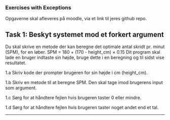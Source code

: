 ### Exercises with Exceptions



Opgaverne skal afleveres på moodle, via et link til jeres github repo.

## Task 1: Beskyt systemet mod et forkert argument 

Du skal skrive en metode der kan beregne det optimale antal skridt pr. minut (SPM), for en løber.
SPM = 180 + (170 - height_cm) × 0.15
Dit program skal lade en bruger indtaste sin højde, bruge dette i en beregning og til sidst vise resultatet.

 1.a Skriv kode der prompter brugeren for sin højde i cm (height_cm).

 1.b Skriv en metode til at beregne SPM. Den skal tage imod brugerens input som argument.
 
1.c Sørg for at håndtere fejlen hvis brugeren taster 0 eller mindre.
 
1.d Sørg for at håndtere fejlen hvis brugeren taster noget andet end et tal.



---